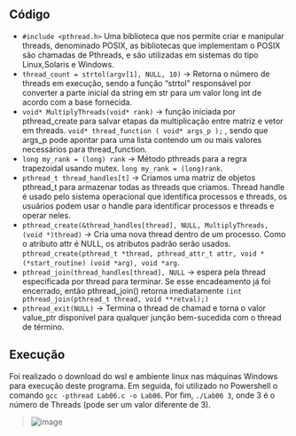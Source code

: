 ## Código
- `#include <pthread.h>` Uma biblioteca que nos permite criar e manipular threads, denominado POSIX, as bibliotecas que implementam o POSIX são chamadas de Pthreads, e são utilizadas em sistemas do tipo Linux,Solaris e Windows.
- `thread_count = strtol(argv[1], NULL, 10)` → Retorna o número de threads em execução, sendo a função “strtol” responsável por converter a parte inicial da string em str para um valor long int de acordo com a base fornecida.
- `void* MultiplyThreads(void* rank)` →  função iniciada por pthread_create para salvar etapas da multiplicação entre matriz e vetor em threads. `void* thread_function ( void* args_p );` , sendo que args_p pode apontar para uma lista contendo um ou mais valores necessários para thread_function.
- `long my_rank = (long) rank` → Método pthreads para a regra trapezoidal usando mutex. `long my_rank = (long)rank`.
- `pthread_t thread_handles[t]` → Criamos uma matriz de objetos pthread_t para armazenar todas as threads que criamos. Thread handle é usado pelo sistema operacional que identifica processos e threads, os usuários podem usar o handle para identificar processos e threads e operar neles.
- `pthread_create(&thread_handles[thread], NULL, MultiplyThreads, (void *)thread)` → Cria uma nova thread dentro de um processo. Como o atributo attr é NULL, os atributos padrão serão usados. `pthread_create(pthread_t *thread, pthread_attr_t attr, void *(*start_routine) (void *arg), void *arg`.
- `pthread_join(thread_handles[thread], NULL` → espera pela thread especificada por thread para terminar. Se esse encadeamento já foi encerrado, então pthread_join() retorna imediatamente `(int pthread_join(pthread_t thread, void **retval);)`
- `pthread_exit(NULL)` → Termina o thread de chamad e torna o valor value_ptr disponível para qualquer junção bem-sucedida com o thread de término.

## Execução
Foi realizado o download do wsl e ambiente linux nas máquinas Windows para execução deste programa. Em seguida, foi utilizado no Powershell o comando `gcc -pthread Lab06.c -o Lab06`. Por fim, `./Lab06 3`, onde 3 é o número de Threads (pode ser um valor diferente de 3).

> ![image](https://user-images.githubusercontent.com/80297158/190310517-b4236dda-e2b5-41b6-87f4-6e68566e74b0.png)
